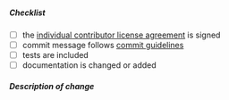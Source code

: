 <!--
Thank you for your pull request. Please review below requirements.

Bug fixes and new features should be reported on the issue tracker: https://issues.jasig.org/browse/UP/

Contributors guide: https://github.com/Jasig/uPortal/blob/master/CONTRIBUTING.md
-->

##### Checklist
<!-- Remove items that do not apply. For completed items, change [ ] to [x]. -->

-   [ ] the [individual contributor license agreement][] is signed
-   [ ] commit message follows [commit guidelines][]
-   [ ] tests are included
-   [ ] documentation is changed or added

##### Description of change
<!-- Provide a description of the change below this comment. -->


<!-- Reference Links -->

[individual contributor license agreement]: https://github.com/Jasig/uPortal/blob/master/CONTRIBUTING.md#individual-contributor-license-agreement
[commit guidelines]: https://github.com/Jasig/uPortal/blob/master/CONTRIBUTING.md#commit
